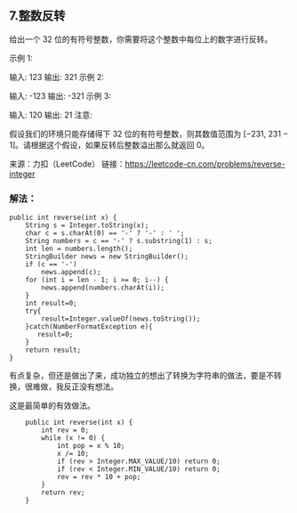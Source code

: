 ## 7.整数反转

给出一个 32 位的有符号整数，你需要将这个整数中每位上的数字进行反转。

示例 1:

输入: 123
输出: 321
 示例 2:

输入: -123
输出: -321
示例 3:

输入: 120
输出: 21
注意:

假设我们的环境只能存储得下 32 位的有符号整数，则其数值范围为 [−231,  231 − 1]。请根据这个假设，如果反转后整数溢出那么就返回 0。

来源：力扣（LeetCode）
链接：https://leetcode-cn.com/problems/reverse-integer



### 解法：

    public int reverse(int x) {
        String s = Integer.toString(x);
        char c = s.charAt(0) == '-' ? '-' : ' ';
        String numbers = c == '-' ? s.substring(1) : s;
        int len = numbers.length();
        StringBuilder news = new StringBuilder();
        if (c == '-')
            news.append(c);
        for (int i = len - 1; i >= 0; i--) {
            news.append(numbers.charAt(i));
        }
        int result=0;
        try{
            result=Integer.valueOf(news.toString());
        }catch(NumberFormatException e){
           result=0;
        }
        return result;
    }
有点复杂，但还是做出了来，成功独立的想出了转换为字符串的做法，要是不转换，很难做，我反正没有想法。

这是最简单的有效做法。

```
    public int reverse(int x) {
        int rev = 0;
        while (x != 0) {
            int pop = x % 10;
            x /= 10;
            if (rev > Integer.MAX_VALUE/10) return 0;
            if (rev < Integer.MIN_VALUE/10) return 0;
            rev = rev * 10 + pop;
        }
        return rev;
    }
```